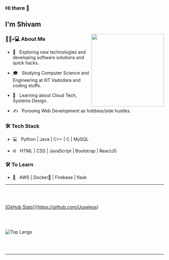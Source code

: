 ### Hi there 👋<h2> I'm Shivam</h2>

<img align='right' src="https://media.giphy.com/media/M9gbBd9nbDrOTu1Mqx/giphy.gif" width="230">

<h3> 👨🏻•💻 About Me </h3>



- 🤔 &nbsp; Exploring new technologies and developing software solutions and quick hacks.

- 🎓 &nbsp; Studying Computer Science and Engineering at IIIT Vadodara and coding stuffs.

- 🌱 &nbsp; Learning about Cloud Tech, Systems Design.

- ✍️ &nbsp; Pursuing Web Development as hobbies/side hustles.



<h3>🛠 Tech Stack</h3>



- 💻 &nbsp; Python | Java | C++ | C | MySQL

- 🌐 &nbsp; HTML | CSS | JavaScript | Bootstrap | ReactJS




<h3>🛠 To Learn</h3>

- 🔧 &nbsp; AWS | Docker🐳 | Firebase | flask

<hr>



<br/><br/>

[[GitHub Stats]](https://github-readme-stats.vercel.app/api?username=Uuseless&show_icons=true)](https://github.com/Uuseless)

<br/>

<br/>


![Top Langs](https://github-readme-stats.vercel.app/api/top-langs/?username=Uuseless&show_icons=true)

<br><br>






<hr>




